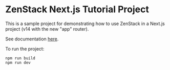 # ZenStack Next.js Tutorial Project

This is a sample project for demonstrating how to use ZenStack in a Next.js project (v14 with the new "app" router).

See documentation [here](https://zenstack.dev/docs/quick-start/nextjs-app-router).

To run the project:

```
npm run build
npm run dev
```

